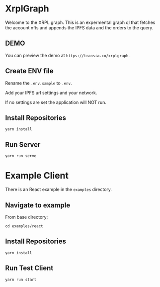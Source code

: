 # XrplGraph

Welcome to the XRPL graph. This is an expermental graph ql that fetches the account nfts and appends the IPFS data and the orders to the query.

## DEMO

You can preview the demo at `https://transia.co/xrplgraph`.

## Create ENV file

Rename the `.env.sample` to `.env`.

Add your IPFS url settings and your network. 

If no settings are set the application will NOT run.

## Install Repositories

```
yarn install
```

## Run Server

```
yarn run serve
```

# Example Client

There is an React example in the `examples` directory.

## Navigate to example

From base directory;

```
cd examples/react
```

## Install Repositories

```
yarn install
```

## Run Test Client

```
yarn run start
```